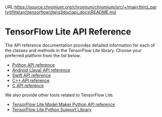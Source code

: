 URL:https://source.chromium.org/chromium/chromium/src/+/main:third_party\tflite\src\tensorflow\lite\g3doc\api_docs\README.md
# TensorFlow Lite API Reference

The API reference documentation provides detailed information for each of the
classes and methods in the TensorFlow Lite library. Choose your preferred
platform from the list below.

*   [Python API reference](./python/tf/lite)
*   [Android (Java) API reference](./java/org/tensorflow/lite)
*   [Swift API reference](./swift/Classes)
*   [C++ API reference](./cc)
*   [C API reference](./c)

We also provide other tools related to TensorFlow Lite.

*   [TensorFlow Lite Model Maker Python API reference](./python/tflite_model_maker)
*   [TensorFlow Lite Python Support Library](./python/tflite_support)
